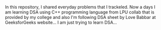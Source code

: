 In this repository, I shared everyday problems that I trackeled. Now a days I am learning DSA using C++ programming language from LPU collab that is provided by my college and also I'm following DSA sheet by Love Babbar at GeeksforGeeks website... I am just trying to learn DSA...
